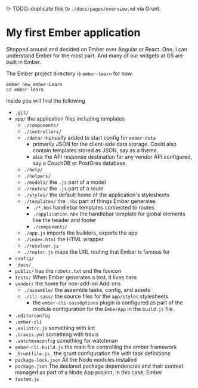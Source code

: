 !> TODO: duplicate this to `./docs/pages/overview.md` via Grunt.

# My first Ember application
Shopped around and decided on Ember over Angular or React. One, I can understand Ember for the most part. And many of our widgets at G5 are built in Ember.

The Ember project directory is `ember-learn` for now.
```
ember new ember-Learn
cd ember-learn
```
Inside you will find the following

- `.git/`
- `app/` the application files including templates
  - `./components/`
  - `./controllers/`
  - `./data/` manually added to start config for `ember-data`
    - primarily JSON for the client-side data storage. Could also contain templates stored as JSON, say as a theme.
    - also the API response destination for any vendor API configured, say a CouchDB or PostGres database.
  - `./help/`
  - `./helpers/`
  - `./models/` the `.js` part of a model
  - `./routes/` the `.js` part of a route
  - `./styles/` the default home of the application's stylesheets
  - `./templates/` the `.hbs` part of things Ember generates
    - `./*.hbs` handlebar templates connected to routes
    - `./application.hbs` the handlebar template for global elements like the header and footer
    - `./components/`
  - `./app.js` imports the builders, exports the app
  - `./index.html` the HTML wrapper
  - `./resolver.js`
  - `./router.js` maps the URL routing that Ember is famous for
- `config/`
- `_docs/_`
- `public/` has the `robots.txt` and the favicon
- `tests/` When Ember generates a test, it lives here
- `vendor/` the home for non-add-on Add-ons
  - `./assemble/` the assemble tasks, config, and assets
  - `./cli-sass/` the source files for the `app/styles` stylesheets
    - the `ember-cli-sassOptions` plugin is configured as part of the module configuration for the `EmberApp` in the `build.js` file.
- `.editorconfig`
- `.ember-cli`
- `.eslintrc.js` something with lint
- `.travis.yml` something with travis
- `.watchmanconfig` something for watchman
- `ember-cli-build.js` the main file controlling the ember framework
- `_Gruntfile.js_` the grunt configuration file with task definitions
- `package-lock.json` All the Node modules installed
- `package.json` The declared package dependencies and their context managed as part of a Node App project, in this case, Ember
- `testem.js`
